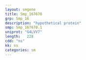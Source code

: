 ```yaml
---
layout: smgene
title: Smp_167670
grp: Smp_16
description: "hypothetical protein"
smp: Smp_167670.1
uniprot: "G4LVV7"
length:   228
cdd: "ns"
kk: ns
categories: sm
---
```

